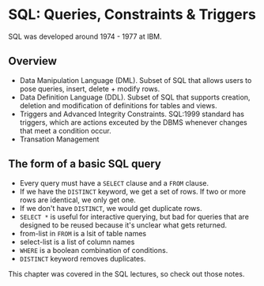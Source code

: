 # SQL: Queries, Constraints & Triggers

SQL was developed around 1974 - 1977 at IBM.

## Overview

- Data Manipulation Language (DML). Subset of SQL that allows users to pose queries, insert, delete + modify rows.
- Data Definition Language (DDL). Subset of SQL that supports creation, deletion and modification of definitions for tables and views. 
- Triggers and Advanced Integrity Constraints. SQL:1999 standard has triggers, which are actions exceuted by the DBMS whenever changes that meet a condition occur.
- Transation Management

## The form of a basic SQL query

- Every query must have a `SELECT` clause and a `FROM` clause.
- If we have the `DISTINCT` keyword, we get a set of rows. If two or more rows are identical, we only get one.
- If we don't have `DISTINCT`, we would get duplicate rows.
- `SELECT *` is useful for interactive querying, but bad for queries that are designed to be reused because it's unclear what gets returned.
- from-list in `FROM` is a lsit of table names
- select-list is a list of column names 
- `WHERE` is a boolean combination of conditions.
- `DISTINCT` keyword removes duplicates.

This chapter was covered in the SQL lectures, so check out those notes.

